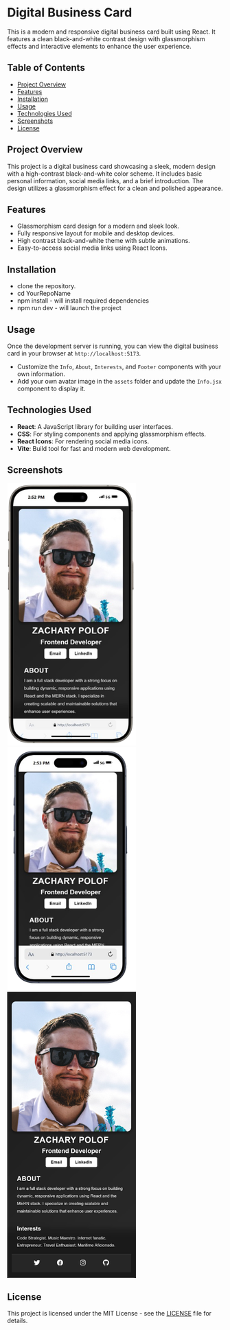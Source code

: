 # **Digital Business Card**

This is a modern and responsive digital business card built using React. It features a clean black-and-white contrast design with glassmorphism effects and interactive elements to enhance the user experience.

## **Table of Contents**
- [Project Overview](#project-overview)
- [Features](#features)
- [Installation](#installation)
- [Usage](#usage)
- [Technologies Used](#technologies-used)
- [Screenshots](#screenshots)
- [License](#license)

## **Project Overview**
This project is a digital business card showcasing a sleek, modern design with a high-contrast black-and-white color scheme. It includes basic personal information, social media links, and a brief introduction. The design utilizes a glassmorphism effect for a clean and polished appearance.

## **Features**
- Glassmorphism card design for a modern and sleek look.
- Fully responsive layout for mobile and desktop devices.
- High contrast black-and-white theme with subtle animations.
- Easy-to-access social media links using React Icons.

## **Installation**

- clone the repository.
- cd YourRepoName
- npm install - will install required dependencies
- npm run dev - will launch the project

## **Usage**
Once the development server is running, you can view the digital business card in your browser at `http://localhost:5173`.

- Customize the `Info`, `About`, `Interests`, and `Footer` components with your own information.
- Add your own avatar image in the `assets` folder and update the `Info.jsx` component to display it.

## **Technologies Used**
- **React**: A JavaScript library for building user interfaces.
- **CSS**: For styling components and applying glassmorphism effects.
- **React Icons**: For rendering social media icons.
- **Vite**: Build tool for fast and modern web development.

## **Screenshots**
<img src="./digital-business/src/assets/Screenshot_2024-10-03_145336-removebg-preview.png" alt="Digital Business Card Screenshot" width="300">
<img src="./digital-business/src/assets/Screenshot_2024-10-03_145414-removebg-preview.png" alt="Digital Business Card Screenshot" width="300">
<img src="./digital-business/src/assets/screencapture-localhost-5173-2024-10-03-14_52_20.png" alt="Digital Business Card Screenshot" width="300">

## **License**
This project is licensed under the MIT License - see the [LICENSE](LICENSE) file for details.
